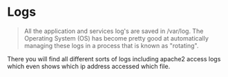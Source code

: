 # Logs 

> All the application and services log's are saved in /var/log. The Operating System  (OS) has become pretty good at automatically managing these logs in a process that is known as "rotating".

There you will find all different sorts of logs including apache2 access logs which even shows which ip address accessed which file. 
